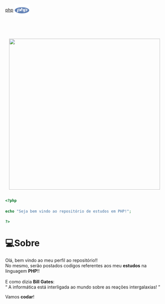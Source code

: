 [php](https://github.com/sudoAptIPedro/php)
<img align="center" alt="sudoPedro-PHP" height="40" width="48" src="https://raw.githubusercontent.com/devicons/devicon/master/icons/php/php-plain.svg" width="980" height="980"/>

<br>

<h1 align="center">
  <img src="https://github.com/sudoAptIPedro/phpKillJava/blob/main/PHPREPOSITORY.png" width="480" height="480">
</h1>

``` php
<?php

echo "Seja bem vindo ao repositório de estudos em PHP!"; 

?>
```

# 💻Sobre 
Olá, bem vindo ao meu perfil ao repositório!!<br>No mesmo, serão postados codigos referentes aos meu **estudos** na linguagem **PHP**!!
<br>
<br>
 E como dizia **Bill Gates**: <br>
 <q> A informática está interligada ao mundo sobre as reações intergalaxias! </q> 
 <br>
 
 Vamos **codar**!

<br>
